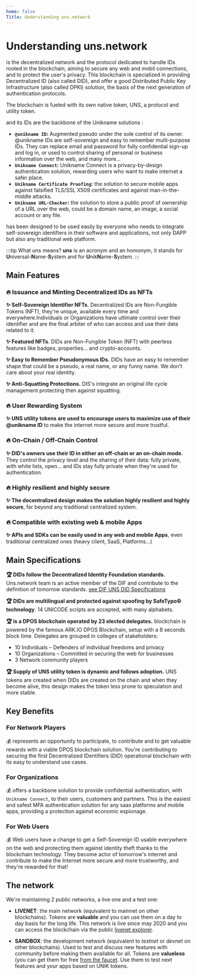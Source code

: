 ```yaml
---
home: false
Title: Understanding uns.network
---
```


# Understanding uns.network

<brand name="uns"/> is the decentralized network and the protocol dedicated to handle IDs rooted in the blockchain, aiming to secure any web and mobil connections, and to protect the user's privacy. This blockchain is specialized in providing Decentralized ID (also called DID), and offer a good Distributed Public Key Infrastructure (also called DPKI) solution, the basis of the next generation of authentication protocols.

The blockchain is fueled with its own native token, UNS, a protocol and utility token.

<brand name="uns"/> and its IDs are the backbone of the Unikname solutions : 
- **`@unikname ID`:** Augmented pseudo under the sole control of its owner. @unikname IDs are self-sovereign and easy to remember multi-purpose IDs. They can replace email and password for fully confidential sign-up and log in, or used to control sharing of personal or business information over the web, and many more...
- **`Unikname Connect`:** Unikname Connect is a privacy-by-design authentication solution, rewarding users who want to make internet a safer place.
- **`Unikname Certificate Proofing`:** the solution to secure mobile apps against falsified TLS/SSL X509 certificates and against man-in-the-middle attacks.
- **`Unikname URL-Checker`:** the solution to store a public proof of ownership of a URL over the web, could be a domain name, an image, a social account or any file.

<brand name="uns"/> has been designed to be used easily by everyone who needs to integrate self-sovereign identifiers in their software and applications, not only DAPP but also any traditional web platform. 

:::tip What uns means?
**uns** is an acronym and an homonym, it stands for **U**niversal-**N**ame-**S**ystem and for **U**nik**N**ame-**S**ystem.
:::

## Main Features

### :fire: Issuance and Minting Decentralized IDs as NFTs

**:sparkles: Self-Sovereign Identifier NFTs**. <brand name="uns"/> Decentralized IDs are Non-Fungible Tokens (NFT), they're unique, available every time and everywhere.Individuals or Organizations have ultimate control over their identifier and are the final arbiter of who can access and use their data related to it. 

**:sparkles: Featured NFTs**. <brand name="uns"/> DIDs are Non-Fungible Token (NFT) with peerless features like badges, properties… and crypto-accounts.

**:sparkles: Easy to Remember Pseudonymous IDs.** <brand name="uns"/> DIDs have an easy to remember shape that could be a pseudo, a real name, or any funny name. We don’t care about your real identity. 

**:sparkles: Anti-Squatting Protections.** <brand name="uns"/> DIS's integrate an original life cycle management protecting then against squatting.

### :fire: User Rewarding System

**:sparkles: <brand name="uns"/> UNS utility tokens are used to encourage users to maximize use of their @unikname ID** to make the internet more secure and more trustful.

### :fire: On-Chain / Off-Chain Control

**:sparkles: <brand name="uns"/> DID's owners use their ID in either an off-chain or an on-chain mode.** They control the privacy level and the sharing of their data: fully private, with white lists, open... and IDs stay fully private when they're used for authentication.

### :fire: Highly resilient and highly secure

**:sparkles: The decentralized design makes the solution highly resilient and highly secure**, far beyond any traditional centralized system. 

### :fire: Compatible with existing web & mobile Apps

**:sparkles: <brand name="uns"/> APIs and SDKs can be easily used in any web and mobile Apps**, even traditional centralized ones (heavy client, SaaS, Platforms...)

## Main Specifications

**:trophy: <brand name="uns"/> DIDs follow the Decentralized Identity Foundation standards.** Uns.network team is an active member of the DIF and contribute to the definition of tomorrow standards.
[see DIF UNS DID Specifications](https://github.com/unik-name/did-method-spec/blob/main/did-uns/UNS-DID-Specification.md)

**:trophy: <brand name="uns"/> DIDs are multilingual and protected against spoofing by SafeTypo© technology**. 14 UNICODE scripts are accepted, with many alphabets.

**:trophy: <brand name="uns"/> is a DPOS blockchain operated by 23 elected delegates.** blockchain is powered by the famous ARK.IO DPOS Blockchain, setup with a 8 seconds block time. Delegates are grouped in colleges of stakeholders:

* 10 Individuals – Defenders of individual freedoms and privacy
* 10 Organizations – Committed in securing the web for businesses
* 3 Network community players

**:trophy: <brand name="uns"/> Supply of UNS utility token is dynamic and follows adoption.** UNS tokens are created when DIDs are created on the chain and when they become alive, this design makes the token less prone to speculation and more stable.

## Key Benefits

### For Network Players

:moneybag: <brand name="uns"/> represents an opportunity to participate, to contribute and to get valuable rewards with a viable DPOS blockchain solution. You're contributing to securing the first Decentralized IDentifiers (DID) operational blockchain with its easy to understand use cases.

### For Organizations

:moneybag: <brand name="uns"/> offers a backbone solution to provide confidential authentication, with `Unikname Connect`, to their users, customers and partners. This is the easiest and safest MFA authentication solution for any saas platforms and mobile apps, providing a protection against economic espionage.

### For Web Users

:moneybag: Web users have a change to get a Self-Sovereign ID usable everywhere on the web and protecting them  against identity theft thanks to the blockchain technology. They become actor of tomorrow's internet and contribute to make the Internet more secure and more trustworthy, and they're rewarded for that!

## The network

We're maintaining 2 public networks, a live one and a test one: 

- **LIVENET**: the main network (equivalent to mainnet on other blockchains). Tokens are **valuable** and you can use them on a day to day basis for the long life. This network is live since may 2020 and you can access the blockchain via the public [livenet explorer](https://explorer.uns.network/).

- **SANDBOX**: the development network (equivalent to _testnet_ or _devnet_ on other blockchains). Used to test and discuss new features with community before making them available for all. Tokens are **valueless** (you can get them for free [from the faucet](/uns-use-the-network/#sandbox-faucet). Use them to test next features and your apps based on UNIK tokens. 
